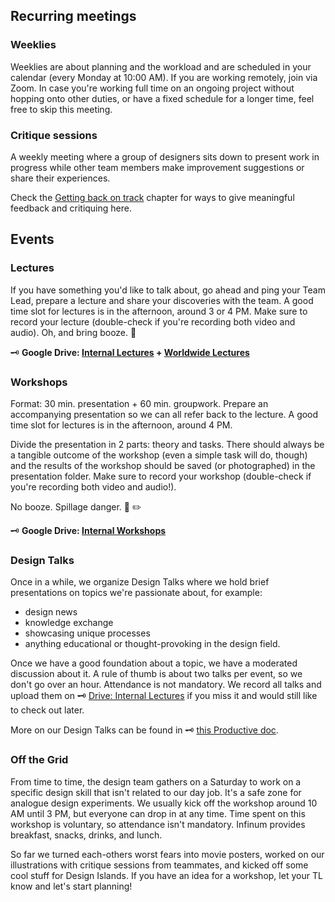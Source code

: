 ## Recurring meetings

### Weeklies
Weeklies are about planning and the workload and are scheduled in your calendar (every Monday at 10:00 AM). If you are working remotely, join via Zoom. In case you're working full time on an ongoing project without hopping onto other duties, or have a fixed schedule for a longer time, feel free to skip this meeting.


### Critique sessions
A weekly meeting where a group of designers sits down to present work in progress while other team members make improvement suggestions or share their experiences.

Check the [Getting back on track](https://infinum.com/handbook/books/design/design-process/feedback/getting-back-on-track) chapter for ways to give meaningful feedback and critiquing here.

## Events

### Lectures

If you have something you'd like to talk about, go ahead and ping your Team Lead, prepare a lecture and share your discoveries with the team. A good time slot for lectures is in the afternoon, around 3 or 4 PM. Make sure to record your lecture (double-check if you're recording both video and audio). 
Oh, and bring booze. 🍻

🗝 **Google Drive: [Internal Lectures](https://drive.google.com/drive/folders/0B3Jin_BtSdpxalZyTlIwemN2Zmc?usp=sharing) + [Worldwide Lectures](https://drive.google.com/drive/folders/0B3Jin_BtSdpxMS1FZHh3VVZDNGc?usp=sharing)**


### Workshops

Format: 30 min. presentation + 60 min. groupwork. Prepare an accompanying presentation so we can all refer back to the lecture. A good time slot for lectures is in the afternoon, around 4 PM.

Divide the presentation in 2 parts: theory and tasks. There should always be a tangible outcome of the workshop (even a simple task will do, though) and the results of the workshop should be saved (or photographed) in the presentation folder. Make sure to record your workshop (double-check if you're recording both video and audio!).

No booze. Spillage danger. 📔 ✏️

🗝 **Google Drive: [Internal Workshops](https://drive.google.com/drive/folders/0B3Jin_BtSdpxOGo1aFdxWU1IaHc?usp=sharing)**


### Design Talks
Once in a while, we organize Design Talks where we hold brief presentations on topics we're passionate about, for example: 

- design news
- knowledge exchange
- showcasing unique processes
- anything educational or thought-provoking in the design field.

Once we have a good foundation about a topic, we have a moderated discussion about it. A rule of thumb is about two talks per event, so we don't go over an hour. Attendance is not mandatory. We record all talks and upload them on 🗝 [Drive: Internal Lectures](https://drive.google.com/drive/folders/0B3Jin_BtSdpxalZyTlIwemN2Zmc?usp=sharing) if you miss it and would still like to check out later.

More on our Design Talks can be found in 🗝 [this Productive doc](https://app.productive.io/1-infinum/pages/67052).


### Off the Grid
From time to time, the design team gathers on a Saturday to work on a specific design skill that isn't related to our day job. It's a safe zone for analogue design experiments. We usually kick off the workshop around 10 AM until 3 PM, but everyone can drop in at any time. Time spent on this workshop is voluntary, so attendance isn't mandatory. Infinum provides breakfast, snacks, drinks, and lunch.

So far we turned each-others worst fears into movie posters, worked on our illustrations with critique sessions from teammates, and kicked off some cool stuff for Design Islands. If you have an idea for a workshop, let your TL know and let's start planning!
